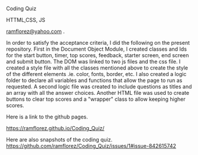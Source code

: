 Coding Quiz

HTTML,CSS, JS

ramflorez@yahoo.com .

In order to satisfy the acceptance criteria, I did the following on the present repository.
First in the Document Object Module, I created classes and Ids for the start button, timer, top scores, feedback, starter screen, end screen and submit button.
The DOM was linked to two js files and the css file.
I created a style file with all the classes mentioned above to create the style of the different elements .ie. color, fonts, border, etc.
I also created a logic folder to declare all variables and functions that allow the page to run as requested. 
A second logic file was created to include questions as titles and an array with all the answer choices.
Another HTML file was used to create buttons to clear top scores and a "wrapper" class to allow keeping higher scores.

Here is a link to the github pages.

 https://ramflorez.github.io/Coding_Quiz/
 
Here are also snapshots of the coding quiz.
 https://github.com/ramflorez/Coding_Quiz/issues/1#issue-842615742 
 
